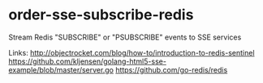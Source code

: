 # order-sse-subscribe-redis
Stream Redis "SUBSCRIBE" or "PSUBSCRIBE" events to SSE services

Links:
http://objectrocket.com/blog/how-to/introduction-to-redis-sentinel
https://github.com/kljensen/golang-html5-sse-example/blob/master/server.go
https://github.com/go-redis/redis
